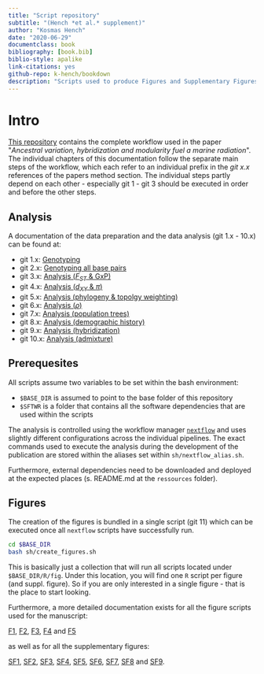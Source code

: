```yaml
---
title: "Script repository"
subtitle: "(Hench *et al.* supplement)"
author: "Kosmas Hench"
date: "2020-06-29"
documentclass: book
bibliography: [book.bib]
biblio-style: apalike
link-citations: yes
github-repo: k-hench/bookdown
description: "Scripts used to produce Figures and Supplementary Figures of 'Ancestral variation, hybridization and modularity fuel a marine radiation' by Hench, McMillan an Puebla"
---
```


# Intro



[This repository](https://github.com/k-hench/chapter2) contains the complete workflow used in the paper "*Ancestral variation, hybridization and modularity fuel a marine radiation*".
The individual chapters of this documentation follow the separate main steps of the workflow, which each refer to an individual prefix in the _git x.x_ references of the papers method section.
The individual steps partly depend on each other - especially git 1 - git 3 should be executed in order and before the other steps.

<!--<div style="max-width:800px; margin:auto;">
<img src="index_files/figure-html/unnamed-chunk-1-1.png" width="864" />
</div> --->

## Analysis

A documentation of the data preparation and the data analysis (git 1.x - 10.x) can be found at:

- git 1.x: [Genotyping](git-1-genotyping-i-snps-only.html)
- git 2.x: [Genotyping all base pairs](git-2-genotyping-ii-all-callable-sites.html)
- git 3.x: [Analysis (<i>F<sub>ST</sub></i> & GxP)](git-3-analysis-i-fst-gxp.html)
- git 4.x: [Analysis (<i>d<sub>XY</sub></i> & $\pi$)](git-4-analysis-ii-dxy-pi.html)
- git 5.x: [Analysis (phylogeny & topolgy weighting)](git-5-analysis-iii-phylogeny-topology-weighting.html)
- git 6.x: [Analysis ($\rho$)](git-6-analysis-iv-rho.html)
- git 7.x: [Analysis (population trees)](git-7-analysis-v-poptrees.html)
- git 8.x: [Analysis (demographic history)](git-8-analysis-vi-demographic-history.html)
- git 9.x: [Analysis (hybridization)](git-9-analysis-vii-hybridization.html)
- git 10.x: [Analysis (admixture)](git-10-analysis-viii-admixture.html)

## Prerequesites

All scripts assume two variables to be set within the bash environment:

  - `$BASE_DIR` is assumed to point to the base folder of this repository
  - `$SFTWR` is a folder that contains all the software dependencies that are used within the scripts

The analysis is controlled using the workflow manager [`nextflow`](https://www.nextflow.io/) and uses slightly different configurations across the individual pipelines. The exact commands used to execute the analysis during the development of the publication are stored within the aliases set within `sh/nextflow_alias.sh`.

Furthermore, external dependencies need to be downloaded and deployed at the expected places (s. README.md at the `ressources` folder).

## Figures

The creation of the figures is bundled in a single script (git 11) which can be executed once all `nextflow` scripts have successfully run.

```sh
cd $BASE_DIR
bash sh/create_figures.sh
```

This is basically just a collection that will run all scripts located under `$BASE_DIR/R/fig`.
Under this location, you will find one `R` script per figure (and suppl. figure).
So if you are only interested in a single figure - that is the place to start looking.

Furthermore, a more detailed documentation exists for all the figure scripts used for the manuscript:

[F1](figure-1.html), [F2](figure-2.html), [F3](figure-3.html), [F4](figure-4.html) and [F5](figure-5.html)

as well as for all the supplementary figures:

[SF1](supplementary-figure-1.html), [SF2](supplementary-figure-2.html), [SF3](supplementary-figure-3.html),
[SF4](supplementary-figure-4.html), [SF5](supplementary-figure-5.html), [SF6](supplementary-figure-6.html),
[SF7](supplementary-figure-7.html), [SF8](supplementary-figure-8.html) and [SF9](supplementary-figure-9.html).

